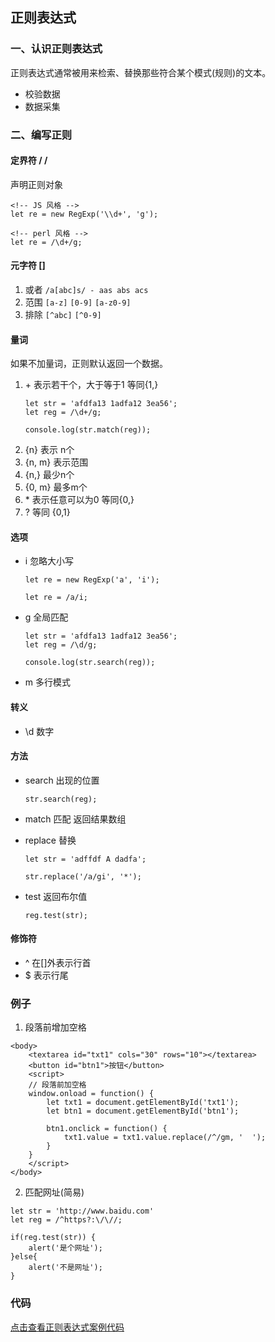 ## 正则表达式

### 一、认识正则表达式

正则表达式通常被用来检索、替换那些符合某个模式(规则)的文本。

- 校验数据
- 数据采集

### 二、编写正则

#### 定界符 / /
声明正则对象
 ```
<!-- JS 风格 -->
let re = new RegExp('\\d+', 'g');

<!-- perl 风格 -->
let re = /\d+/g;
```
#### 元字符 []

1. 或者
    `/a[abc]s/ - aas abs acs`
2. 范围
    `[a-z]`
    `[0-9]`
    `[a-z0-9]`
3. 排除
    `[^abc]`
    `[^0-9]`

#### 量词
如果不加量词，正则默认返回一个数据。
1.  \+ 表示若干个，大于等于1 等同{1,}
    ```
    let str = 'afdfa13 1adfa12 3ea56';
    let reg = /\d+/g;

    console.log(str.match(reg));
    ```
2. {n}  表示 n个
3. {n, m} 表示范围
4. {n,} 最少n个
5. {0, m} 最多m个
6. \* 表示任意可以为0 等同{0,}
7. ? 等同 {0,1}

#### 选项
- i 忽略大小写
    ```
    let re = new RegExp('a', 'i');

    let re = /a/i;
    ```

- g 全局匹配
    ```
    let str = 'afdfa13 1adfa12 3ea56';
    let reg = /\d/g;

    console.log(str.search(reg));
    ```
- m 多行模式

#### 转义
- \d 数字

#### 方法
- search 出现的位置
    ```
    str.search(reg);
    ```
- match 匹配 返回结果数组

- replace 替换
    ```
    let str = 'adffdf A dadfa';

    str.replace('/a/gi', '*');
    ```
- test 返回布尔值
    ```
    reg.test(str);
    ```
#### 修饰符
- ^ 在[]外表示行首
- $ 表示行尾
### 例子
1. 段落前增加空格

```
<body>
    <textarea id="txt1" cols="30" rows="10"></textarea>
    <button id="btn1">按钮</button>
    <script>
    // 段落前加空格
    window.onload = function() {
        let txt1 = document.getElementById('txt1');
        let btn1 = document.getElementById('btn1');

        btn1.onclick = function() {
            txt1.value = txt1.value.replace(/^/gm, '  ');
        }
    }
    </script>
</body>
```

2. 匹配网址(简易)
```
let str = 'http://www.baidu.com'
let reg = /^https?:\/\//;

if(reg.test(str)) {
    alert('是个网址');
}else{
    alert('不是网址');
}
```

### 代码
[点击查看正则表达式案例代码](https://github.com/Wangenbo/notes/blob/master/FE/demo/%E6%AD%A3%E5%88%99%E8%A1%A8%E8%BE%BE%E5%BC%8F.html)
